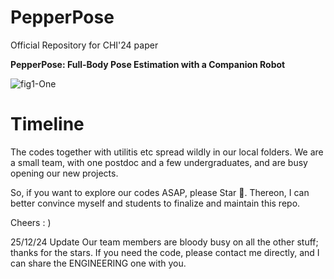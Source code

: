 # PepperPose
Official Repository for CHI'24 paper

**PepperPose: Full-Body Pose Estimation with a Companion Robot**

![fig1-One](https://github.com/Mvrjustid/pepperpose/assets/14902853/3ba45052-5a37-4d7c-a1db-77569b2794fe)


# Timeline
The codes together with utilitis etc spread wildly in our local folders. We are a small team, with one postdoc and a few undergraduates, and are busy opening our new projects.

So, if you want to explore our codes ASAP, please Star 🌟. Thereon, I can better convince myself and students to finalize and maintain this repo.

Cheers : )

25/12/24 Update
Our team members are bloody busy on all the other stuff; thanks for the stars.
If you need the code, please contact me directly, and I can share the ENGINEERING one with you.
